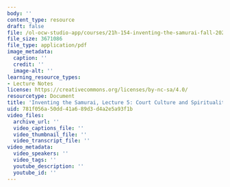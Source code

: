 ```yaml
---
body: ''
content_type: resource
draft: false
file: /ol-ocw-studio-app/courses/21h-154-inventing-the-samurai-fall-2022/mit21h_154_f22_lec05.pdf
file_size: 3671086
file_type: application/pdf
image_metadata:
  caption: ''
  credit: ''
  image-alt: ''
learning_resource_types:
- Lecture Notes
license: https://creativecommons.org/licenses/by-nc-sa/4.0/
resourcetype: Document
title: 'Inventing the Samurai, Lecture 5: Court Culture and Spirituality'
uid: 781f056a-50dd-41a6-89d3-d4a2e5a93f1b
video_files:
  archive_url: ''
  video_captions_file: ''
  video_thumbnail_file: ''
  video_transcript_file: ''
video_metadata:
  video_speakers: ''
  video_tags: ''
  youtube_description: ''
  youtube_id: ''
---
```

